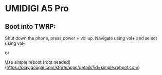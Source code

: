 # UMIDIGI A5 Pro

## Boot into TWRP:

Shut down the phone, press power + vol up. Navigate using vol+ and select using vol-

or

Use simple reboot (root needed) (https://play.google.com/store/apps/details?id=simple.reboot.com)
